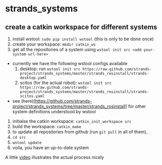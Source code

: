 strands_systems
===============

## create a catkin workspace for different systems 

1. install wstool: `sudo pip install wstool` (this is only to be done once)
1. create your workspace: `mkdir catkin_ws`
1. get all the repositories of a system using `wstool init src <add-your-system-url-here>`
  * currently we have the following wstool configs available
      1. desktop: run `wstool init src https://raw.github.com/strands-project/strands_systems/master/strands_rosinstall/strands-desktop.yaml`
      1. scitos (for the actual robot): `wstool init src https://raw.github.com/strands-project/strands_systems/master/strands_rosinstall/strands-scitos.yaml`
  * see (here)[https://github.com/strands-project/strands_systems/tree/master/strands_rosinstall] for other system definitions understood by wstool
1. initialse the catkin workspace: `catkin_init_workspace src`
1. build the workspace: `catkin_make`
1. to update all repositories from github (run `git pull` in all of them), 
  1. `cd src`
  1. `wstool update`
  1. voila, you have an up-to-date system


A little [video](http://ascii.io/a/3882) illustrates the actual process nicely
